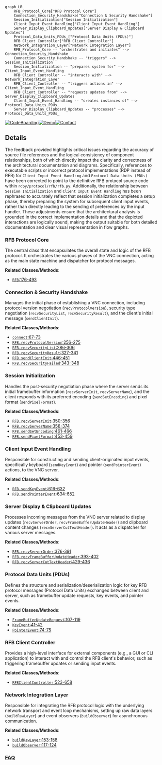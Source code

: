 ```mermaid
graph LR
    RFB_Protocol_Core["RFB Protocol Core"]
    Connection_Security_Handshake["Connection & Security Handshake"]
    Session_Initialization["Session Initialization"]
    Client_Input_Event_Handling["Client Input Event Handling"]
    Server_Display_Clipboard_Updates["Server Display & Clipboard Updates"]
    Protocol_Data_Units_PDUs_["Protocol Data Units (PDUs)"]
    RFB_Client_Controller["RFB Client Controller"]
    Network_Integration_Layer["Network Integration Layer"]
    RFB_Protocol_Core -- "orchestrates and initiates" --> Connection_Security_Handshake
    Connection_Security_Handshake -- "triggers" --> Session_Initialization
    Session_Initialization -- "prepares system for" --> Client_Input_Event_Handling
    RFB_Client_Controller -- "interacts with" --> Network_Integration_Layer
    RFB_Client_Controller -- "triggers actions in" --> Client_Input_Event_Handling
    RFB_Client_Controller -- "requests updates from" --> Server_Display_Clipboard_Updates
    Client_Input_Event_Handling -- "creates instances of" --> Protocol_Data_Units_PDUs_
    Server_Display_Clipboard_Updates -- "processes" --> Protocol_Data_Units_PDUs_
```

[![CodeBoarding](https://img.shields.io/badge/Generated%20by-CodeBoarding-9cf?style=flat-square)](https://github.com/CodeBoarding/GeneratedOnBoardings)[![Demo](https://img.shields.io/badge/Try%20our-Demo-blue?style=flat-square)](https://www.codeboarding.org/demo)[![Contact](https://img.shields.io/badge/Contact%20us%20-%20contact@codeboarding.org-lightgrey?style=flat-square)](mailto:contact@codeboarding.org)

## Details

The feedback provided highlights critical issues regarding the accuracy of source file references and the logical consistency of component relationships, both of which directly impact the clarity and correctness of the architectural documentation and diagrams. Specifically, references to executable scripts or incorrect protocol implementations (RDP instead of RFB) for `Client Input Event Handling` and `Protocol Data Units (PDUs)` have been corrected to point to the definitive RFB protocol source code within `rdpy/protocol/rfb/rfb.py`. Additionally, the relationship between `Session Initialization` and `Client Input Event Handling` has been rephrased to accurately reflect that session initialization completes a setup phase, thereby preparing the system for subsequent client input events, rather than directly leading to the sending of preferences by the input handler. These adjustments ensure that the architectural analysis is grounded in the correct implementation details and that the depicted interactions are logically sound, making the output suitable for both detailed documentation and clear visual representation in flow graphs.

### RFB Protocol Core
The central class that encapsulates the overall state and logic of the RFB protocol. It orchestrates the various phases of the VNC connection, acting as the main state machine and dispatcher for protocol messages.


**Related Classes/Methods**:

- <a href="https://github.com/citronneur/rdpy/blob/master/rdpy/protocol/rfb/rfb.py#L176-L493" target="_blank" rel="noopener noreferrer">`RFB`:176-493</a>


### Connection & Security Handshake
Manages the initial phase of establishing a VNC connection, including protocol version negotiation (`recvProtocolVersion`), security type negotiation (`recvSecurityList`, `recvSecurityResult`), and the client's initial message (`sendClientInit`).


**Related Classes/Methods**:

- <a href="https://github.com/citronneur/rdpy/blob/master/rdpy/core/layer.py#L67-L73" target="_blank" rel="noopener noreferrer">`connect`:67-73</a>
- <a href="https://github.com/citronneur/rdpy/blob/master/rdpy/protocol/rfb/rfb.py#L256-L275" target="_blank" rel="noopener noreferrer">`RFB.recvProtocolVersion`:256-275</a>
- <a href="https://github.com/citronneur/rdpy/blob/master/rdpy/protocol/rfb/rfb.py#L286-L306" target="_blank" rel="noopener noreferrer">`RFB.recvSecurityList`:286-306</a>
- <a href="https://github.com/citronneur/rdpy/blob/master/rdpy/protocol/rfb/rfb.py#L327-L341" target="_blank" rel="noopener noreferrer">`RFB.recvSecurityResult`:327-341</a>
- <a href="https://github.com/citronneur/rdpy/blob/master/rdpy/protocol/rfb/rfb.py#L446-L451" target="_blank" rel="noopener noreferrer">`RFB.sendClientInit`:446-451</a>
- <a href="https://github.com/citronneur/rdpy/blob/master/rdpy/protocol/rfb/rfb.py#L343-L348" target="_blank" rel="noopener noreferrer">`RFB.recvSecurityFailed`:343-348</a>


### Session Initialization
Handles the post-security negotiation phase where the server sends its initial framebuffer information (`recvServerInit`, `recvServerName`), and the client responds with its preferred encoding (`sendSetEncoding`) and pixel format (`sendPixelFormat`).


**Related Classes/Methods**:

- <a href="https://github.com/citronneur/rdpy/blob/master/rdpy/protocol/rfb/rfb.py#L350-L356" target="_blank" rel="noopener noreferrer">`RFB.recvServerInit`:350-356</a>
- <a href="https://github.com/citronneur/rdpy/blob/master/rdpy/protocol/rfb/rfb.py#L358-L374" target="_blank" rel="noopener noreferrer">`RFB.recvServerName`:358-374</a>
- <a href="https://github.com/citronneur/rdpy/blob/master/rdpy/protocol/rfb/rfb.py#L461-L466" target="_blank" rel="noopener noreferrer">`RFB.sendSetEncoding`:461-466</a>
- <a href="https://github.com/citronneur/rdpy/blob/master/rdpy/protocol/rfb/rfb.py#L453-L459" target="_blank" rel="noopener noreferrer">`RFB.sendPixelFormat`:453-459</a>


### Client Input Event Handling
Responsible for constructing and sending client-originated input events, specifically keyboard (`sendKeyEvent`) and pointer (`sendPointerEvent`) actions, to the VNC server.


**Related Classes/Methods**:

- <a href="https://github.com/citronneur/rdpy/blob/master/rdpy/protocol/rfb/rfb.py#L616-L632" target="_blank" rel="noopener noreferrer">`RFB.sendKeyEvent`:616-632</a>
- <a href="https://github.com/citronneur/rdpy/blob/master/rdpy/protocol/rfb/rfb.py#L634-L652" target="_blank" rel="noopener noreferrer">`RFB.sendPointerEvent`:634-652</a>


### Server Display & Clipboard Updates
Processes incoming messages from the VNC server related to display updates (`recvServerOrder`, `recvFrameBufferUpdateHeader`) and clipboard content changes (`recvServerCutTextHeader`). It acts as a dispatcher for various server messages.


**Related Classes/Methods**:

- <a href="https://github.com/citronneur/rdpy/blob/master/rdpy/protocol/rfb/rfb.py#L376-L391" target="_blank" rel="noopener noreferrer">`RFB.recvServerOrder`:376-391</a>
- <a href="https://github.com/citronneur/rdpy/blob/master/rdpy/protocol/rfb/rfb.py#L393-L402" target="_blank" rel="noopener noreferrer">`RFB.recvFrameBufferUpdateHeader`:393-402</a>
- <a href="https://github.com/citronneur/rdpy/blob/master/rdpy/protocol/rfb/rfb.py#L429-L436" target="_blank" rel="noopener noreferrer">`RFB.recvServerCutTextHeader`:429-436</a>


### Protocol Data Units (PDUs)
Defines the structure and serialization/deserialization logic for key RFB protocol messages (Protocol Data Units) exchanged between client and server, such as framebuffer update requests, key events, and pointer events.


**Related Classes/Methods**:

- <a href="https://github.com/citronneur/rdpy/blob/master/rdpy/protocol/rfb/rfb.py#L107-L119" target="_blank" rel="noopener noreferrer">`FrameBufferUpdateRequest`:107-119</a>
- <a href="https://github.com/citronneur/rdpy/blob/master/bin/rdpy-rssplayer.py#L41-L42" target="_blank" rel="noopener noreferrer">`KeyEvent`:41-42</a>
- <a href="https://github.com/citronneur/rdpy/blob/master/bin/rdpy-rdphoneypot.py#L74-L75" target="_blank" rel="noopener noreferrer">`PointerEvent`:74-75</a>


### RFB Client Controller
Provides a high-level interface for external components (e.g., a GUI or CLI application) to interact with and control the RFB client's behavior, such as triggering framebuffer updates or sending input events.


**Related Classes/Methods**:

- <a href="https://github.com/citronneur/rdpy/blob/master/rdpy/protocol/rfb/rfb.py#L523-L658" target="_blank" rel="noopener noreferrer">`RFBClientController`:523-658</a>


### Network Integration Layer
Responsible for integrating the RFB protocol logic with the underlying network transport and event loop mechanisms, setting up raw data layers (`buildRawLayer`) and event observers (`buildObserver`) for asynchronous communication.


**Related Classes/Methods**:

- <a href="https://github.com/citronneur/rdpy/blob/master/rdpy/core/layer.py#L153-L158" target="_blank" rel="noopener noreferrer">`buildRawLayer`:153-158</a>
- <a href="https://github.com/citronneur/rdpy/blob/master/bin/rdpy-rdphoneypot.py#L117-L124" target="_blank" rel="noopener noreferrer">`buildObserver`:117-124</a>




### [FAQ](https://github.com/CodeBoarding/GeneratedOnBoardings/tree/main?tab=readme-ov-file#faq)